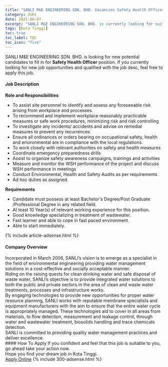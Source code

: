 ```yaml
---
title: "SANLI M&E ENGINEERING SDN. BHD. Vacancies Safety Health Officer" 
category: Jobs 
date: 2021-06-07 
excerpt: "SANLI M&E ENGINEERING SDN. BHD. is currently looking for suitable person to fill in the Safety Health Officer which based in Kota Tinggi" 
tags: [Kota Tinggi] 
toc: true 
toc_label: TOC 
toc_icon: "fire" 
--- 
```


<p>SANLI M&E ENGINEERING SDN. BHD. is looking for new potential candidates to fill in for <b>Safety Health Officer</b> position. If you currently looking for new job opportunities and qualified with the job desc, feel free to apply this job.
</p><div><div><h4>Job Description</h4></div><div><div><span><div><p><strong>Role and Responsibilities</strong></p><ul><li>To assist site personnel to identify and assess any foreseeable risk arising from workplace and processes.</li><li>To recommend and implement workplace reasonably practicable measures or safe work procedures, minimizing risk and risk controlling</li><li>To investigate any incidents/ accidents and advise on remedial measures to prevent any recurrences</li><li>Ensure all ordinances or orders bearing on occupational safety, health and environmental are in compliance with the local regulations.</li><li>To work closely with relevant authorities on safety and health measures</li><li>Coordinate emergency preparedness drills</li><li>Assist to organize safety awareness campaigns, trainings and activities</li><li>Measure and monitor the WSH performance of the project and discuss WSH performance in meetings</li><li>Conduct Environmental, Health and Safety Audits as per requirements</li><li>Ad hoc duties as assigned.</li></ul><p><strong>Requirements</strong></p><ul><li>Candidate must possess at least Bachelor's Degree/Post Graduate /Professional Degree in any related field.</li><li>At least 10 Year(s) of relevant working experience&#160;for this position.</li><li>Good knowledge specializing in treatment of wastewater.</li><li>Fast learner and able to cope in fast paced environment.</li><li>Able to start immediately.</li></ul></div></span></div></div></div> 
{% include article-adsense.html %} 
<div><div><h4>Company Overview</h4></div><div><div><span><div><div>
<div>Incorporated in March 2006, SANLI&#8217;s vision is to emerge as a specialist in the field of environmental engineering providing water management solutions in a cost-effective and socially acceptable manner.</div>
<div>Riding on the raising quests for clean drinking water and safe disposal of waste water, SANLI&#8217;s objective is to provide integrated water solutions to both the public and private sectors in the area of clean and waste water treatments, processes and infrastructure works.</div>
<div>By engaging technologies to provide new opportunities for proper water resource planning, SANLI works with reputable membrane specialists and equipment manufacturers with the aim to ensure that the entire water cycle is appropriately managed. These technologies aid to cover in all areas from materials, to flow detection, measurement and leakage control, through water and wastewater treatment, biosolids handling and trace chemicals detection.</div>
<div>SANLI is committed to providing quality water management practices and deliver excellence.</div>
</div></div></span></div></div></div> 
#### How To Apply 
If you confident and feel that this job is suitable to you, go ahead take your action now. <br/> 
Hope you find your dream job in Kota Tinggi. <br/> 
<a href="https://www.jobstreet.com.my/en/job/safety-health-officer-4583603?jobId=jobstreet-my-job-4583603&" class="btn btn--info" target="_blank" rel="nofollow noopenner">Apply Online</a> 
{% include 300-adsense.html %} 